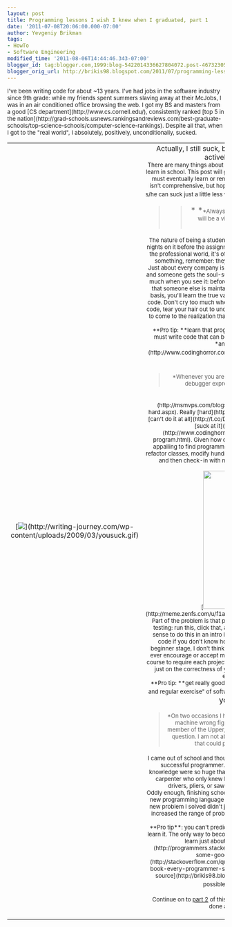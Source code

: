 ```yaml
---
layout: post
title: Programming lessons I wish I knew when I graduated, part 1
date: '2011-07-08T20:06:00.000-07:00'
author: Yevgeniy Brikman
tags:
- HowTo
- Software Engineering
modified_time: '2011-08-06T14:44:46.343-07:00'
blogger_id: tag:blogger.com,1999:blog-5422014336627804072.post-4673230584667905173
blogger_orig_url: http://brikis98.blogspot.com/2011/07/programming-lessons-i-wish-i-knew-when.html
---
```


<div style="font-family: inherit;"><span style="font-size: small;">I've been 
writing code for about ~13 years. I've had jobs in the software industry since 
9th grade: while my friends spent summers slaving away at their McJobs, I was 
in an air conditioned office browsing the web. I got my BS and masters from a 
good [CS department](http://www.cs.cornell.edu/), consistently ranked [top 5 
in the 
nation](http://grad-schools.usnews.rankingsandreviews.com/best-graduate-schools/top-science-schools/computer-science-rankings). 
Despite all that, when I got to the "real world", I absolutely, positively, 
unconditionally, sucked. 
<table align="center" cellpadding="0" cellspacing="0" 
class="tr-caption-container" style="margin-left: auto; margin-right: auto; 
text-align: center;"><td style="text-align: center;">[<img border="0" 
src="http://writing-journey.com/wp-content/uploads/2009/03/yousuck.gif" 
/>](http://writing-journey.com/wp-content/uploads/2009/03/yousuck.gif)<td 
class="tr-caption" style="text-align: center;">Actually, I still suck, but I'm 
much more aware of it now and am actively doing something about it<div 
style="font-family: inherit;"><span style="font-size: small;">There are many 
things about "professional" software engineering that you just can't learn in 
school. This post will go through several hard lessons that every programmer 
must eventually learn or remain in perpetual suck-land forever. This list 
certainly isn't comprehensive, but hopefully it'll help some newbie programmer 
out there so s/he can suck just a little less when it's time to go "pro". 
<span style="font-size: large;">**1. Maintenance** 
<blockquote><div class="post-text"><blockquote>*   *<span style="font-family: 
inherit; font-size: small;">*Always code as if the guy who ends up   
maintaining your code will be a   violent psychopath who knows where you   
live.* [Rick Osborne]</blockquote></blockquote><div style="font-family: 
inherit;"><span style="font-size: small;">The nature of being a student is 
that most projects are short lived: you spend a few nights on it before the 
assignment is due, hand it in, and never think about it again. <span 
style="font-size: small;">In the professional world, it's often the opposite. 
<span style="font-size: small;">When an employer asks you to build something, 
remember: they are also asking you to maintain it. Possibly forever.<div 
style="font-family: inherit;"><span style="font-size: small;"> 
<div style="font-family: inherit;"><span style="font-size: small;">Just about 
every company is mired in "legacy" code that has been around for years and 
someone gets the soul-sucking work of keeping it running. Try not too laugh 
too much when you see it: before long, your own contributions will be part of 
the mess that someone else is maintaining. Once you start dealing with this 
crud on a daily basis, you'll learn the true value of writing clear, 
understandable and maintainable code.  Don't cry too much when you come across 
some horrendous pile of spaghetti code, tear your hair out to understand it, 
curse the author and his whole family... only to come to the realization that 
it was something *you* scrawled together 6 months ago.<div style="font-family: 
inherit;"><span style="font-size: small;"> 
<div style="font-family: inherit;"><span style="font-size: small;">**Pro tip: 
**learn that programming is part engineering and part *writing*. You must 
write code that can be understood by **two** audiences: [the computer *and* 
your fellow 
programmers](http://www.codinghorror.com/blog/2008/11/coding-its-just-writing.html). 
<span style="font-size: large;">**2. Testing* *** 
<blockquote style="font-family: inherit;"><span style="font-size: 
small;">*Whenever you are tempted to type something into a print statement or 
a debugger expression, write it as a test instead.* [Martin Fowler] 
</blockquote><div style="font-family: inherit;"><span style="font-size: 
small;">Programming is 
[hard](http://msmvps.com/blogs/jon_skeet/archive/2009/01/29/programming-is-hard.aspx). 
Really [hard](http://www.bricklin.com/wontprogram.htm). Some people [can't do 
it at all](http://t.co/DFc6NeF). And of those who claim they can, they often 
[suck at it](http://www.iovene.com/56/), 
[badly](http://www.codinghorror.com/blog/2007/02/why-cant-programmers-program.html). 
Given how difficult it is to produce correct code, it is all the more 
appalling to find programmers who barely test what they write. I've seen 
people refactor classes, modify hundreds of lines of code, totally rework core 
pieces of logic and then check-in with no more than a cursory glance at the 
output. This is horrifying. 
<div class="separator" style="clear: both; text-align: center;">[<img 
border="0" height="320" 
src="http://meme.zenfs.com/u/f1ab309be55629aa1691b74a268d0e5c8661121c.jpeg" 
width="255" 
/>](http://meme.zenfs.com/u/f1ab309be55629aa1691b74a268d0e5c8661121c.jpeg) 
<div style="font-family: inherit;"><span style="font-size: small;">Part of the 
problem is that programming education is often based around manual testing: 
run this, click that, and if the output looks correct, you're done. It makes 
sense to do this in an intro level CS course, as it's hard to write code to 
test your code if you don't know how to, er, code. However, once you get 
beyond this beginner stage, I don't think any university course, coding 
tutorial, or book should ever encourage or accept manual testing again. For 
example, I'd love for every CS course to require each project to include an 
automated test suite: you are graded not just on the correctness of your code, 
but also on the (very related) issue of the effectiveness of your tests.<div 
style="font-family: inherit;"><span style="font-size: small;"> 
<div style="font-family: inherit;"><span style="font-size: small;">**Pro tip: 
**get really good at writing automated tests. They are the "healthy diet and 
regular exercise" of software engineering. 
<span style="font-size: large;">**3. You don't know what you don't know*  *** 
<blockquote style="font-family: inherit;"><span style="font-size: small;">*On 
two occasions I have been asked, "Pray, Mr. Babbage, if you put into the 
machine wrong figures, will the right answers come out?" In one case a member 
of the Upper, and in the other a member of the Lower House put this question. 
I am not able rightly to apprehend the kind of confusion of ideas that could 
provoke such a question.* [Charles Babbage]</blockquote><div 
style="font-family: inherit;"><span style="font-size: small;">I came out of 
school and thought I knew almost everything I needed to know to be a 
successful programmer. I oozed overconfidence. In reality, the gaps in my 
knowledge were so huge that I didn't even know what was missing. I was not 
just a carpenter who only knew how to use a hammer, I didn't even know that 
screw drivers, pliers, or saws existed. And I was a worse programmer for 
it.<div style="font-family: inherit;"><span style="font-size: small;"> 
<div style="font-family: inherit;"><span style="font-size: small;">Oddly 
enough, finishing school was just the beginning of the learning process. Every 
new programming language I learned, every new technology I mastered, and each 
new problem I solved didn't just add a single item to my toolbelt: it 
*exponentially* increased the range of problems that I could solve and the 
efficiency with which I solved them. <div style="font-family: inherit;"><span 
style="font-size: small;"> 
<div style="font-family: inherit;"><span style="font-size: small;">**Pro 
tip**: you can't predict the benefits of learning something until you actually 
learn it. The only way to become a great programmer is to take the plunge and 
try to learn just about everything you can. Read all the 
[blogs](http://programmers.stackexchange.com/questions/67/can-you-recommend-some-good-programming-blogs) 
and 
[books](http://stackoverflow.com/questions/1711/what-is-the-single-most-influential-book-every-programmer-should-read) 
you can find and get involved with [open 
source](http://brikis98.blogspot.com/2011/04/open-source.html) as soon as 
possible. 
<span style="font-size: large;">**To be continued...** 

<span style="font-size: large;"><span style="font-size: small;">Continue on to 
[part 
2](http://brikis98.blogspot.com/2011/07/programming-lessons-i-wish-i-knew-when_09.html) 
of this series to learn about screwing up, how to get things done and how to 
be recognized for it.<b> 
</b> 